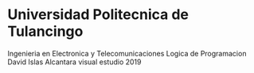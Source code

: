 # Universidad Politecnica de Tulancingo 
Ingenieria en Electronica y Telecomunicaciones
Logica de Programacion
David Islas Alcantara
visual estudio 2019
